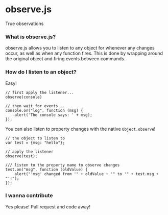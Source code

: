 # observe.js
True observations

### What is observe.js?

observe.js allows you to listen to any object for whenever any changes occur, as well as when any function fires.
This is done by wrapping around the original object and firing events between commands.

### How do I listen to an object?

Easy!

```
// first apply the listener...
observe(console)

// then wait for events...
console.on("log", function (msg) {
    alert('The console says: ' + msg);
});
```

You can also listen to property changes with the native `Object.observe`!

```
// the object to listen to
var test = {msg: "hello"};

// apply the listener
observe(test);

/// listen to the property name to observe changes
test.on("msg", function (oldValue) {
    alert("'msg' changed from '" + oldValue + '" to '" + test.msg + "'!");
});

```

### I wanna contribute

Yes please! Pull request and code away!

